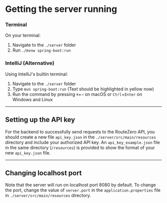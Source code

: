 # Getting the server running

### Terminal
On your terminal:
1. Navigate to the `./server` folder
2. Run `./mvnw spring-boot:run`

### IntelliJ (Alternative)
Using IntelliJ's builtin terminal:
1. Navigate to the `./server` folder
2. Type `mvn spring-boot:run` (Text should be highlighted in yellow now)
3. Run the command by pressing `⌘`+`⏎` on macOS or `Ctrl`+`Enter` on Windows and Linux

---

## Setting up the API key
For the backend to successfully send requests to the RouteZero API, you should create a new file `api_key.json` in the `./server/src/main/resources` directory and include your authorized API key. An `api_key_example.json` file in the same directory (`/resources`) is provided to show the format of your new `api_key.json` file.

---

## Changing localhost port
Note that the server will run on localhost port 8080 by default.
To change the port, change the value of `server.port` in the `application.properties` file in `./server/src/main/resources` directory.
